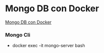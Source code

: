 # Mongo DB con Docker

[Mongo DB con Docker](https://www.youtube.com/watch?v=sCbeax5YrlA)

### Mongo Cli
- docker exec -it mongo-server bash